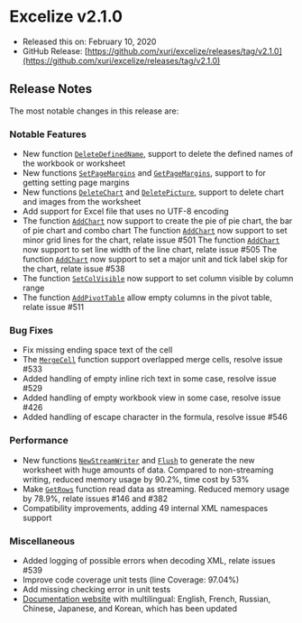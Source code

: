 # Excelize v2.1.0

* Released this on: February 10, 2020
* GitHub Release: [https://github.com/xuri/excelize/releases/tag/v2.1.0](https://github.com/xuri/excelize/releases/tag/v2.1.0)

## Release Notes

The most notable changes in this release are:

### Notable Features

* New function [`DeleteDefinedName`](https://pkg.go.dev/github.com/360EntSecGroup-Skylar/excelize/v2@v2.1.0#File.DeleteDefinedName), support to delete the defined names of the workbook or worksheet
* New functions [`SetPageMargins`](https://pkg.go.dev/github.com/360EntSecGroup-Skylar/excelize/v2@v2.1.0#File.SetPageMargins) and [`GetPageMargins`](https://pkg.go.dev/github.com/360EntSecGroup-Skylar/excelize/v2@v2.1.0#File.GetPageMargins), support to for getting setting page margins
* New functions [`DeleteChart`](https://pkg.go.dev/github.com/360EntSecGroup-Skylar/excelize/v2@v2.1.0#File.DeleteChart) and [`DeletePicture`](https://pkg.go.dev/github.com/360EntSecGroup-Skylar/excelize/v2@v2.1.0#File.DeletePicture), support to delete chart and images from the worksheet
* Add support for Excel file that uses no UTF-8 encoding
* The function [`AddChart`](https://pkg.go.dev/github.com/360EntSecGroup-Skylar/excelize/v2@v2.1.0#File.AddChart) now support to create the pie of pie chart, the bar of pie chart and combo chart
The function [`AddChart`](https://pkg.go.dev/github.com/360EntSecGroup-Skylar/excelize/v2@v2.1.0#File.AddChart) now support to set minor grid lines for the chart, relate issue #501
The function [`AddChart`](https://pkg.go.dev/github.com/360EntSecGroup-Skylar/excelize/v2@v2.1.0#File.AddChart) now support to set line width of the line chart, relate issue #505
The function [`AddChart`](https://pkg.go.dev/github.com/360EntSecGroup-Skylar/excelize/v2@v2.1.0#File.AddChart) now support to set a major unit and tick label skip for the chart, relate issue #538
* The function [`SetColVisible`](https://pkg.go.dev/github.com/360EntSecGroup-Skylar/excelize/v2@v2.1.0#File.SetColVisible) now support to set column visible by column range
* The function [`AddPivotTable`](https://pkg.go.dev/github.com/360EntSecGroup-Skylar/excelize/v2@v2.1.0#File.AddPivotTable) allow empty columns in the pivot table, relate issue #511

### Bug Fixes

* Fix missing ending space text of the cell
* The [`MergeCell`](https://pkg.go.dev/github.com/360EntSecGroup-Skylar/excelize/v2@v2.1.0#File.MergeCell) function support overlapped merge cells, resolve issue #533
* Added handling of empty inline rich text in some case, resolve issue #529
* Added handling of empty workbook view in some case, resolve issue #426
* Added handling of escape character in the formula, resolve issue #546

### Performance

* New functions [`NewStreamWriter`](https://pkg.go.dev/github.com/360EntSecGroup-Skylar/excelize/v2@v2.1.0#File.NewStreamWriter) and [`Flush`](https://pkg.go.dev/github.com/360EntSecGroup-Skylar/excelize/v2@v2.1.0#StreamWriter.Flush) to generate the new worksheet with huge amounts of data. Compared to non-streaming writing, reduced memory usage by 90.2%, time cost by 53%
* Make [`GetRows`](https://pkg.go.dev/github.com/360EntSecGroup-Skylar/excelize/v2@v2.1.0#File.GetRows) function read data as streaming. Reduced memory usage by 78.9%, relate issues #146 and #382
* Compatibility improvements, adding 49 internal XML namespaces support

### Miscellaneous

* Added logging of possible errors when decoding XML, relate issues #539
* Improve code coverage unit tests (line Coverage: 97.04%)
* Add missing checking error in unit tests
* [Documentation website](https://xuri.me/excelize) with multilingual: English, French, Russian, Chinese, Japanese, and Korean, which has been updated
